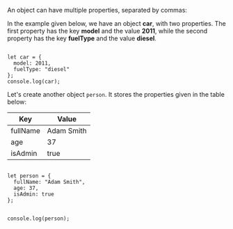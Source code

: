 An object can have multiple properties,
separated by commas:

In the example given below,
we have an object **car**,
with two properties.
The first property has the key **model**
and
the value **2011**,
while the second property has the key
**fuelType**
and
the value **diesel**.

<Editor lang="javascript">
<code>
let car = {
  model: 2011,
  fuelType: "diesel"
};
console.log(car);
</code>
</Editor>

Let's create another object `person`.
It stores the properties given in the table below:

| Key      | Value      |
| -------- | ---------- |
| fullName | Adam Smith |
| age      | 37         |
| isAdmin  | true       |

<Editor lang="javascript">
<code>
let person = {
  fullName: "Adam Smith",
  age: 37,
  isAdmin: true
};

console.log(person);
</code>
</Editor>